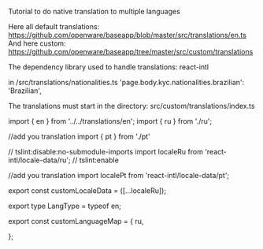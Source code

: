 Tutorial to do native translation to multiple languages

Here all default translations: 
https://github.com/openware/baseapp/blob/master/src/translations/en.ts
And here custom:
https://github.com/openware/baseapp/tree/master/src/custom/translations

The dependency library used to handle translations:
react-intl


in /src/translations/nationalities.ts
'page.body.kyc.nationalities.brazilian': 'Brazilian',



The translations must start in the directory:
src/custom/translations/index.ts

import { en } from '../../translations/en';
import { ru } from './ru';

//add you translation
import { pt } from './pt' 

// tslint:disable:no-submodule-imports
import localeRu from 'react-intl/locale-data/ru';
// tslint:enable

//add you translation
import localePt from 'react-intl/locale-data/pt';



export const customLocaleData = ([...localeRu]);

export type LangType = typeof en;

export const customLanguageMap = {
    ru,
    
};




